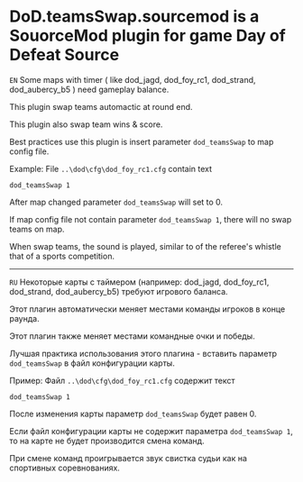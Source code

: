 # DoD.teamsSwap.sourcemod is a SouorceMod plugin for game Day of Defeat Source

```EN``` Some maps with timer ( like dod_jagd, dod_foy_rc1, dod_strand, dod_aubercy_b5 ) need gameplay balance.

This plugin swap teams automactic at round end.

This plugin also swap team wins & score.

Best practices use this plugin is insert parameter `dod_teamsSwap` to map config file. 

Example: File `..\dod\cfg\dod_foy_rc1.cfg` contain text
```
dod_teamsSwap 1
```

After map changed parameter `dod_teamsSwap` will set to 0.

If map config file not contain parameter `dod_teamsSwap 1`, there will no swap teams on map.

When swap teams, the sound is played, similar to of the referee's whistle  that of a sports competition.

---
```RU``` Некоторые карты с таймером (например: dod_jagd, dod_foy_rc1, dod_strand, dod_aubercy_b5) требуют игрового баланса.

Этот плагин автоматически меняет местами команды игроков в конце раунда.

Этот плагин также меняет местами командные очки и победы.

Лучшая практика использования этого плагина - вставить параметр `dod_teamsSwap` в файл конфигурации карты.

Пример: Файл `..\dod\cfg\dod_foy_rc1.cfg` содержит текст
```
dod_teamsSwap 1
```
После изменения карты параметр `dod_teamsSwap` будет равен 0.

Если файл конфигурации карты не содержит параметра `dod_teamsSwap 1`, то на карте не будет производится смена команд.

При смене команд проигрывается звук свистка судьи  как на спортивных соревнованиях.
